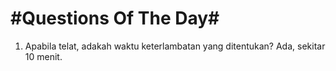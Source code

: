 # #Questions Of The Day#

1. Apabila telat, adakah waktu keterlambatan yang ditentukan? Ada, sekitar 10 menit. 